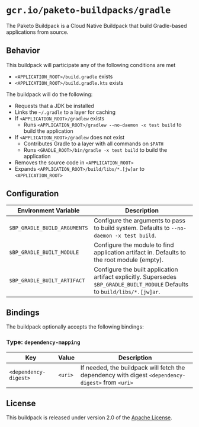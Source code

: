 # `gcr.io/paketo-buildpacks/gradle`
The Paketo <NAME> Buildpack is a Cloud Native Buildpack that build Gradle-based applications from source.

## Behavior
This buildpack will participate any of the following conditions are met

* `<APPLICATION_ROOT>/build.gradle` exists
* `<APPLICATION_ROOT>/build.gradle.kts` exists

The buildpack will do the following:

* Requests that a JDK be installed
* Links the `~/.gradle` to a layer for caching
* If `<APPLICATION_ROOT>/gradlew` exists
  * Runs `<APPLICATION_ROOT>/gradlew --no-daemon -x test build` to build the application
* If `<APPLICATION_ROOT>/gradlew` does not exist
  * Contributes Gradle to a layer with all commands on `$PATH`
  * Runs `<GRADLE_ROOT>/bin/gradle -x test build` to build the application
* Removes the source code in `<APPLICATION_ROOT>`
* Expands `<APPLICATION_ROOT>/build/libs/*.[jw]ar` to `<APPLICATION_ROOT>`

## Configuration
| Environment Variable | Description
| -------------------- | -----------
| `$BP_GRADLE_BUILD_ARGUMENTS` | Configure the arguments to pass to build system.  Defaults to `--no-daemon -x test build`.
| `$BP_GRADLE_BUILT_MODULE` | Configure the module to find application artifact in.  Defaults to the root module (empty).
| `$BP_GRADLE_BUILT_ARTIFACT` | Configure the built application artifact explicitly.  Supersedes `$BP_GRADLE_BUILT_MODULE`  Defaults to `build/libs/*.[jw]ar`.

## Bindings
The buildpack optionally accepts the following bindings:

### Type: `dependency-mapping`
|Key                   | Value   | Description
|----------------------|---------|------------
|`<dependency-digest>` | `<uri>` | If needed, the buildpack will fetch the dependency with digest `<dependency-digest>` from `<uri>`

## License
This buildpack is released under version 2.0 of the [Apache License][a].

[a]: http://www.apache.org/licenses/LICENSE-2.0
